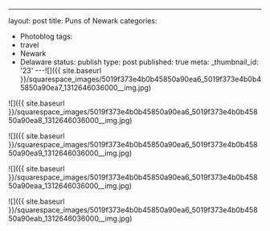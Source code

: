 ---
layout: post
title: Puns of Newark
categories:
- Photoblog
tags:
- travel
- Newark
- Delaware
status: publish
type: post
published: true
meta:
  _thumbnail_id: '23'
---![]({{ site.baseurl }}/squarespace_images/5019f373e4b0b45850a90ea6_5019f373e4b0b45850a90ea7_1312646036000__img.jpg)
  

  
   
![]({{ site.baseurl }}/squarespace_images/5019f373e4b0b45850a90ea6_5019f373e4b0b45850a90ea8_1312646036000__img.jpg)
  

  
   
![]({{ site.baseurl }}/squarespace_images/5019f373e4b0b45850a90ea6_5019f373e4b0b45850a90ea9_1312646036000__img.jpg)
  

  
   
![]({{ site.baseurl }}/squarespace_images/5019f373e4b0b45850a90ea6_5019f373e4b0b45850a90eaa_1312646036000__img.jpg)
  

  
   
![]({{ site.baseurl }}/squarespace_images/5019f373e4b0b45850a90ea6_5019f373e4b0b45850a90eab_1312646036000__img.jpg)
